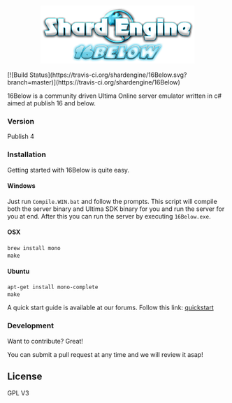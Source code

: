 <p align="center">
 <img src="Docs/images/16Below.png" title="16Below">
</p>
[![Build Status](https://travis-ci.org/shardengine/16Below.svg?branch=master)](https://travis-ci.org/shardengine/16Below)
</p>

16Below is a community driven Ultima Online server emulator written in c# aimed at publish 16 and below.


### Version
Publish 4

### Installation

Getting started with 16Below is quite easy.

#### Windows
Just run `Compile.WIN.bat` and follow the prompts. This script will compile both the server binary and Ultima SDK binary for you and run the server for you at end. After this you can run the server by executing `16Below.exe`.

#### OSX
`brew install mono`  
`make`

#### Ubuntu
`apt-get install mono-complete`  
`make`

A quick start guide is available at our forums. Follow this link: [quickstart]

### Development

Want to contribute? Great!

You can submit a pull request at any time and we will review it asap!

License
----

GPL V3




   [16Below]: <https://shardengine.com/16Below>
   [quickstart]: <https://www.shardengine.com/tutorials/getting-started-with-16Below.2/>
